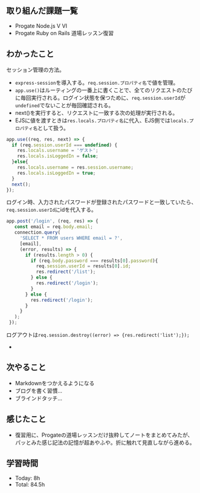 ## 取り組んだ課題一覧
- Progate Node.js Ⅴ Ⅵ
- Progate Ruby on Rails 道場レッスン復習
## わかったこと
セッション管理の方法。
- `express-session`を導入する。`req.session.プロパティ名`で値を管理。
- `app.use()`はルーティングの一番上に書くことで、全てのリクエストのたびに毎回実行される。ログイン状態を保つために、`req.session.userId`が`undefined`でないことが毎回確認される。
- next()を実行すると、リクエストに一致する次の処理が実行される。
- EJSに値を渡すときは`res.locals.プロパティ名`に代入、EJS側では`locals.プロパティ名`として扱う。
```javascript
app.use((req, res, next) => {
  if (req.session.userId === undefined) {
    res.locals.username = 'ゲスト';
    res.locals.isLoggedIn = false;
  }else{
    res.locals.username = res.session.username;
    res.locals.isLoggedIn = true;
  }
  next();
});
```
ログイン時、入力されたパスワードが登録されたパスワードと一致していたら、`req.session.userId`にidを代入する。
```javascript
app.post('/login', (req, res) => {
   const email = req.body.email;
   connection.query(
     'SELECT * FROM users WHERE email = ?',
     [email],
     (error, results) => {
       if (results.length > 0) {
         if (req.body.password === results[0].password){
           req.session.userId = results[0].id;
           res.redirect('/list');
         } else {
           res.redirect('/login');
         }    
       } else {
         res.redirect('/login');
       }
     }
   );
 });
```
ログアウトは`req.session.destroy((error) => {res.redirect('list');});`

- 
## 次やること
- Markdownをつかえるようになる
- ブログを書く習慣…
- ブラインドタッチ…
## 感じたこと
- 復習用に、Progateの道場レッスンだけ抜粋してノートをまとめてみたが、パッとみた感じ記法の記憶が超あやふや。折に触れて見直しながら進める。
## 学習時間
- Today: 8h
- Total: 84.5h
